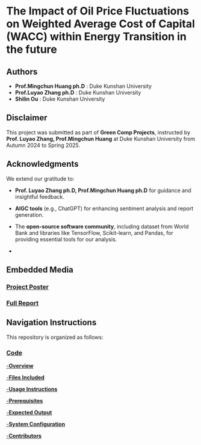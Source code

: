 # The Impact of Oil Price Fluctuations on Weighted Average Cost of Capital (WACC) within Energy Transition in the future

## Authors
- **Prof.Mingchun Huang ph.D** : Duke Kunshan University 
- **Prof.Luyao Zhang ph.D** : Duke Kunshan University 
- **Shilin Ou** : Duke Kunshan University 


## Disclaimer
This project was submitted as part of **Green Comp Projects**, instructed by **Prof. Luyao Zhang, Prof.Mingchun Huang** at Duke Kunshan University from Autumn 2024 to Spring 2025.

## Acknowledgments
We extend our gratitude to:
- **Prof. Luyao Zhang ph.D, Prof.Mingchun Huang ph.D** for guidance and insightful feedback.
- **AIGC tools** (e.g., ChatGPT) for enhancing sentiment analysis and report generation.
- The **open-source software community**, including dataset from World Bank and libraries like TensorFlow, Scikit-learn, and Pandas, for providing essential tools for our analysis.

- 
## Embedded Media

### [Project Poster](https://github.com/GreenComp-ERC/Shilin_ImpactOfFossilFeulPrice/blob/main/Doc/Poster%20.png)

### [Full Report](https://github.com/GreenComp-ERC/Shilin_ImpactOfFossilFeulPrice/blob/main/Doc/The%20impact%20of%20fossil%20fuels%20price%20on%20Weighted%20Average%20Cost%20of%20Capital%20(WACC)%20within%20energy%20transition%20projects%20in%20the%20future.pdf)

## Navigation Instructions

This repository is organized as follows:

### [Code](https://github.com/GreenComp-ERC/Shilin_ImpactOfFossilFeulPrice/tree/main/code)

[-**Overview**](https://github.com/GreenComp-ERC/Shilin_ImpactOfFossilFeulPrice/tree/main/code#overview)

[-**Files Included**](https://github.com/GreenComp-ERC/Shilin_ImpactOfFossilFeulPrice/tree/main/code#files-included)

[-**Usage Instructions**](https://github.com/GreenComp-ERC/Shilin_ImpactOfFossilFeulPrice/tree/main/code#usage-instructions)

[-**Prerequisites**](https://github.com/GreenComp-ERC/Shilin_ImpactOfFossilFeulPrice/tree/main/code#prerequisites)

[-**Expected Output**](https://github.com/GreenComp-ERC/Shilin_ImpactOfFossilFeulPrice/tree/main/code#expected-output)

[-**System Configuration**](https://github.com/GreenComp-ERC/Shilin_ImpactOfFossilFeulPrice/blob/main/code/System%20Configuration%20Report.ipynb)

[-**Contributors**](https://github.com/GreenComp-ERC/Shilin_ImpactOfFossilFeulPrice/tree/main/code#contributors)
